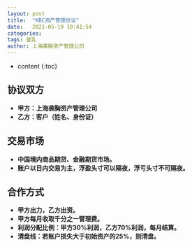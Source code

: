 ```yaml
---
layout: post
title:  "KBC资产管理协议"
date:   2021-05-19 10:41:54
categories: 
tags: 鉴乳
author: 上海袭胸资产管理公司
---
```


* content
{:toc}

## 协议双方
* **甲方：上海袭胸资产管理公司**
* **乙方：客户（姓名、身份证）**

## 交易市场
* **中国境内商品期货、金融期货市场。**
* **账户以日内交易为主，浮盈头寸可以隔夜，浮亏头寸不可隔夜。**

## 合作方式
* **甲方出力，乙方出资。**
* **甲方每月收取千分之一管理费。**
* **利润分配比例：甲方30%利润，乙方70%利润，每月结算。**
* **清盘线：若账户损失大于初始资产的25%，则清盘。**
